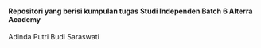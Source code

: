 #### Repositori yang berisi kumpulan tugas Studi Independen Batch 6 Alterra Academy

Adinda Putri Budi Saraswati
